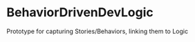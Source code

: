 BehaviorDrivenDevLogic
======================

Prototype for capturing Stories/Behaviors, linking them to Logic
